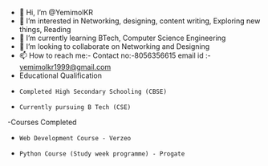 - 👋 Hi, I’m @YemimolKR
- 👀 I’m interested in Networking, designing, content writing, Exploring new things, Reading
- 🌱 I’m currently learning BTech, Computer Science Engineering
- 💞️ I’m looking to collaborate on Networking and Designing 
- 📫 How to reach me:-
      Contact no:-8056356615
      email id :- yemimolkr1999@gmail.com
- Educational Qualification
-     Completed High Secondary Schooling (CBSE)
-     Currently pursuing B Tech (CSE)
-Courses Completed
-     Web Development Course - Verzeo
-     Python Course (Study week programme) - Progate

<!---
YemimolKR/YemimolKR is a ✨ special ✨ repository because its `README.md` (this file) appears on your GitHub profile.
You can click the Preview link to take a look at your changes.
--->
